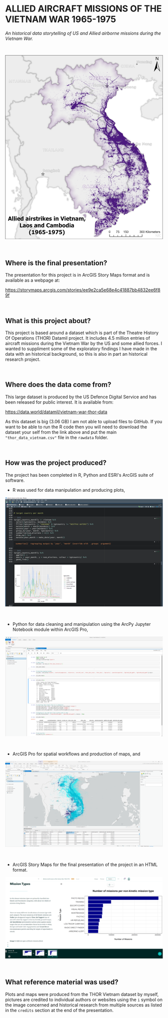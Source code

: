 # ALLIED AIRCRAFT MISSIONS OF THE VIETNAM WAR 1965-1975

*An historical data storytelling of US and Allied airborne missions during the Vietnam War.*

<br>

![Intro](https://github.com/NickCunnington/Vietnam/blob/main/final_map_images/overview.png)

<br>

## Where is the final presentation?

The presentation for this project is in ArcGIS Story Maps format and is available as a webpage at:

https://storymaps.arcgis.com/stories/ee9e2ca5e68e4c41887bb4832ee6f89f

<br>

## What is this project about?

This project is based around a dataset which is part of the Theatre History Of Operations (THOR) Datamil project.  It includes 4.5 million entries of aircraft missions during the Vietnam War by the US and some allied forces.  I wanted to suppliment some of the exploratory findings I have made in the data with an historical background, so this is also in part an historical research project.

<br>

## Where does the data come from?

This large dataset is produced by the US Defence Digital Service and has been released for public interest.  It is available from:

https://data.world/datamil/vietnam-war-thor-data

As this dataset is big (3.06 GB) I am not able to upload files to GitHub.  If you want to be able to run the R code then you will need to download the dataset your self from the link above and put the main `"thor_data_vietnam.csv"` file in the `rawdata` folder.

<br>

## How was the project produced?

The project has been completed in R, Python and ESRI's ArcGIS suite of software.  

* R was used for data manipulation and producing plots, 

![R](https://github.com/NickCunnington/Vietnam/blob/main/readme_images/R_wrangling.PNG)

<br>

* Python for data cleaning and manipulation using the ArcPy Jupyter Notebook module within ArcGIS Pro, 

![Python](https://github.com/NickCunnington/Vietnam/blob/main/readme_images/workbook.PNG)

<br>

* ArcGIS Pro for spatial workflows and production of maps, and 

![ArcGISPro](https://github.com/NickCunnington/Vietnam/blob/main/readme_images/subsetting_classes.PNG)

<br>

* ArcGIS Story Maps for the final presentation of the project in an HTML format.

![StoryMaps](https://github.com/NickCunnington/Vietnam/blob/main/readme_images/story_maps.PNG)

<br>

## What reference material was used?

Plots and maps were produced from the THOR Vietnam dataset by myself, pictures are credited to individual authors or websites using the `i` symbol on the image concerned and historical research from multiple sources as listed in the `credits` section at the end of the presentation.
